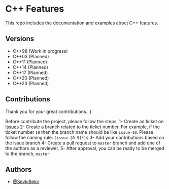 # C++ Features
This repo includes the documentation and examples about C++ features.

## Versions
- C++98 (Work in progress)
- C++03 (Planned)
- C++11 (Planned)
- C++14 (Planned)
- C++17 (Planned)
- C++20 (Planned)
- C++23 (Planned)

## Contributions
Thank you for your great contributions. :) 

Before contribute the project, please follow the steps.
1- Create an ticket on [Issues](https://github.com/SevkiBekir/cpp-features/issues)
2- Create a branch related to the ticket number.
For example, if the ticket number `10` then the branch name should be like `issue-10`. 
Please follow the naming rule: `(issue-[0-9]*)$`
3- Add your contributions based on the issue branch
4- Create a pull request to `master` branch and add one of the authors as a reviewer.
5- After approval, you can be ready to be merged to the branch, `master`

## Authors
- [@SevkiBekir](https://github.com/SevkiBekir)

